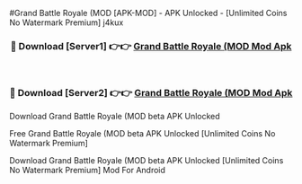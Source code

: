 #Grand Battle Royale (MOD [APK-MOD] - APK Unlocked - [Unlimited Coins No Watermark Premium] j4kux



<div align="center">

<h3>🔴 Download [Server1] 👉👉 <a href="https://momento.my/?title=Grand_Battle_Royale_(MOD">Grand Battle Royale (MOD Mod Apk</a></h3><br>

<h3>🔴 Download [Server2] 👉👉 <a href="https://momento.my/?title=Grand_Battle_Royale_(MOD">Grand Battle Royale (MOD Mod Apk</a></h3>
</div>



Download Grand Battle Royale (MOD beta APK Unlocked

Free Grand Battle Royale (MOD beta APK Unlocked [Unlimited Coins No Watermark Premium]

Download Grand Battle Royale (MOD beta APK Unlocked [Unlimited Coins No Watermark Premium] Mod For Android
